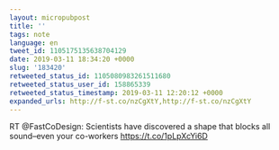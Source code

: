 ```yaml
---
layout: micropubpost
title: ''
tags: note
language: en
tweet_id: 1105175135638704129
date: 2019-03-11 18:34:20 +0000
slug: '183420'
retweeted_status_id: 1105080983261511680
retweeted_status_user_id: 158865339
retweeted_status_timestamp: 2019-03-11 12:20:12 +0000
expanded_urls: http://f-st.co/nzCgXtY,http://f-st.co/nzCgXtY
---
```

RT @FastCoDesign: Scientists have discovered a shape that blocks all sound–even your co-workers https://t.co/1pLpXcYi6D
